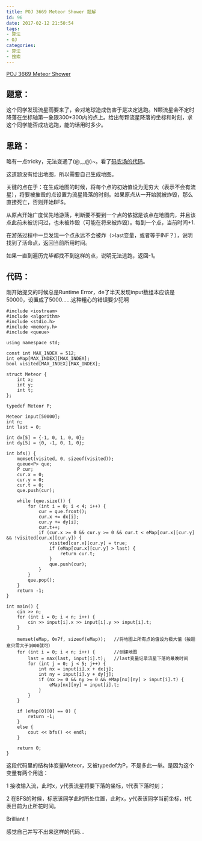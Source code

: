 ```yaml
---
title: POJ 3669 Meteor Shower 题解
id: 96
date: 2017-02-12 21:50:54
tags:
- 算法
- OJ
categories:
- 算法
- 搜索
---
```


<span style="color: #008000;">[POJ 3669 Meteor Shower](http://poj.org/problem?id=3669)</span>

## 题意：

这个同学发现流星雨要来了，会对地球造成伤害于是决定逃跑。N颗流星会不定时降落在坐标轴第一象限300*300内的点上。给出每颗流星降落的坐标和时刻，求这个同学能否成功逃跑，能的话用时多少。

## 思路：

略有一点tricky，无法变通了(@﹏@)~。看了[码农场的代码](http://www.hankcs.com/program/poj-3669-meteor-shower-challenge-programming-contest-2nd-edition-exercises-answers.html)。

这道题没有给出地图，所以需要自己生成地图。

关键的点在于：在生成地图的时候，将每个点的初始值设为无穷大（表示不会有流星），将要被摧毁的点设置为流星降落的时刻。如果原点从一开始就被炸毁，那么直接死亡，否则开始BFS。

从原点开始广度优先地游荡，判断要不要到一个点的依据是该点在地图内，并且该点此前未被访问过，也未被炸毁（可能在将来被炸毁）。每到一个点，当前时间+1.

在游荡过程中一旦发现一个点永远不会被炸（>last变量，或者等于INF？），说明找到了活命点，返回当前所用时间。

如果一直到遍历完毕都找不到这样的点，说明无法逃跑，返回-1。


<!-- more -->
## 代码：

刚开始提交的时候总是Runtime Error，de了半天发现input数组本应该是50000，设置成了5000……这种粗心的错误要少犯啊
```
#include <iostream>
#include <algorithm>
#include <stdio.h>
#include <memory.h>
#include <queue>

using namespace std;

const int MAX_INDEX = 512;
int eMap[MAX_INDEX][MAX_INDEX];
bool visited[MAX_INDEX][MAX_INDEX];

struct Meteor {
    int x;
    int y;
    int t;
};

typedef Meteor P;

Meteor input[50000];
int n;
int last = 0;

int dx[5] = {-1, 0, 1, 0, 0};
int dy[5] = {0, -1, 0, 1, 0};

int bfs() {
    memset(visited, 0, sizeof(visited));
    queue<P> que;
    P cur;
    cur.x = 0;
    cur.y = 0;
    cur.t = 0;
    que.push(cur);

    while (que.size()) {        
        for (int i = 0; i < 4; i++) {
            cur = que.front();
            cur.x += dx[i];
            cur.y += dy[i];
            cur.t++;
            if (cur.x >= 0 && cur.y >= 0 && cur.t < eMap[cur.x][cur.y] && !visited[cur.x][cur.y]) {
                visited[cur.x][cur.y] = true;
                if (eMap[cur.x][cur.y] > last) {
                    return cur.t;
                }                
                que.push(cur);
            }
        }        
        que.pop();
    }
    return -1;
}

int main() {
    cin >> n;
    for (int i = 0; i < n; i++) {
        cin >> input[i].x >> input[i].y >> input[i].t;
    }

    memset(eMap, 0x7f, sizeof(eMap));   //将地图上所有点的值设为极大值（按题意只需大于1000就可） 
    for (int i = 0; i < n; i++) {       //创建地图
        last = max(last, input[i].t);   //last变量记录流星下落的最晚时间 
        for (int j = 0; j < 5; j++) {
            int nx = input[i].x + dx[j];
            int ny = input[i].y + dy[j];
            if (nx >= 0 && ny >= 0 && eMap[nx][ny] > input[i].t) {
                eMap[nx][ny] = input[i].t;
            }
        }     
    }

    if (eMap[0][0] == 0) {
        return -1;
    } 
    else { 
        cout << bfs() << endl;
    }

    return 0;
}
```

这段代码里的结构体变量Meteor，又被typedef为P，不是多此一举。是因为这个变量有两个用途：

1 接收输入流，此时x，y代表流星将要下落的坐标，t代表下落时刻；

2 在BFS的时候，标志该同学此时所处位置，此时x，y代表该同学当前坐标，t代表目前为止所花时间。

Brilliant！

感觉自己并写不出来这样的代码...